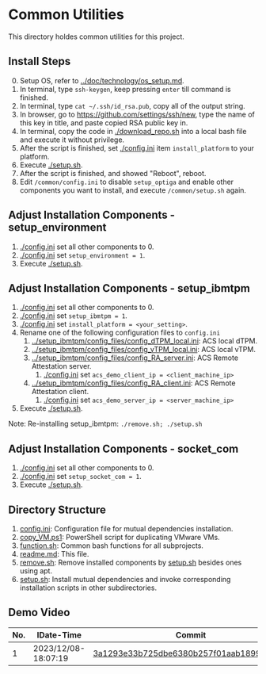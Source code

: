# Common Utilities

This directory holdes common utilities for this project.

## Install Steps

0. Setup OS, refer to [../doc/technology/os_setup.md](../doc/technology/os_setup.md).
1. In terminal, type ```ssh-keygen```, keep pressing ```enter``` till command is finished.
2. In terminal, type ```cat ~/.ssh/id_rsa.pub```, copy all of the output string.
3. In browser, go to <https://github.com/settings/ssh/new>, type the name of this key in title, and paste copied RSA public key in.
4. In terminal, copy the code in [./download_repo.sh](./download_repo.sh) into a local bash file and execute it without privilege.
5. After the script is finished, set [./config.ini](./config.ini) item ```install_platform``` to your platform.
6. Execute [./setup.sh](./setup.sh).
7. After the script is finished, and showed "Reboot", reboot.
8. Edit ```/common/config.ini``` to disable ```setup_optiga``` and enable other components you want to install, and execute ```/common/setup.sh``` again.

## Adjust Installation Components - setup_environment

1. [./config.ini](./config.ini) set all other components to 0.
2. [./config.ini](./config.ini) set ```setup_environment = 1```.
3. Execute [./setup.sh](./setup.sh).

## Adjust Installation Components - setup_ibmtpm

1. [./config.ini](./config.ini) set all other components to 0.
2. [./config.ini](./config.ini) set ```setup_ibmtpm = 1```.
3. [./config.ini](./config.ini) set ```install_platform = <your_setting>```.
4. Rename one of the following configuration files to ```config.ini```
    1. [../setup_ibmtpm/config_files/config_dTPM_local.ini](../setup_ibmtpm/config_files/config_dTPM_local.ini): ACS local dTPM.
    2. [../setup_ibmtpm/config_files/config_vTPM_local.ini](../setup_ibmtpm/config_files/config_vTPM_local.ini): ACS local vTPM.
    3. [../setup_ibmtpm/config_files/config_RA_server.ini](../setup_ibmtpm/config_files/config_RA_server.ini): ACS Remote Attestation server.
        1. [./config.ini](./config.ini) set ```acs_demo_client_ip = <client_machine_ip>```
    4. [../setup_ibmtpm/config_files/config_RA_client.ini](../setup_ibmtpm/config_files/config_RA_client.ini): ACS Remote Attestation client.
        1. [./config.ini](./config.ini) set ```acs_demo_server_ip = <server_machine_ip>```
5. Execute [./setup.sh](./setup.sh).

Note: Re-installing setup_ibmtpm: ```./remove.sh; ./setup.sh```

## Adjust Installation Components - socket_com

1. [./config.ini](./config.ini) set all other components to 0.
2. [./config.ini](./config.ini) set ```setup_socket_com = 1```.
3. Execute [./setup.sh](./setup.sh).

## Directory Structure

1. [config.ini](config.ini): Configuration file for mutual dependencies installation.
2. [copy_VM.ps1](copy_VM.ps1): PowerShell script for duplicating VMware VMs.
3. [function.sh](function.sh): Common bash functions for all subprojects.
4. [readme.md](readme.md): This file.
5. [remove.sh](remove.sh): Remove installed components by [setup.sh](setup.sh) besides ones using apt.
6. [setup.sh](setup.sh): Install mutual dependencies and invoke corresponding installation scripts in other subdirectories.

## Demo Video

| No. | IDate-Time          | Commit                                                                                                                                                      | Detail                                               | Demo Video                     |
| --- | ------------------- | ----------------------------------------------------------------------------------------------------------------------------------------------------------- | ---------------------------------------------------- | ------------------------------ |
| 1   | 2023/12/08-18:07:19 | [3a1293e33b725dbe6380b257f01aab1899bf61e0](https://github.com/CYCU-AIoT-System-Lab/TPM_Sharing_Scheme/tree/3a1293e33b725dbe6380b257f01aab1899bf61e0/common) | Can install and execute ```../socket_com/setup.sh``` | <https://youtu.be/ZcaLBuhwKuw> |
